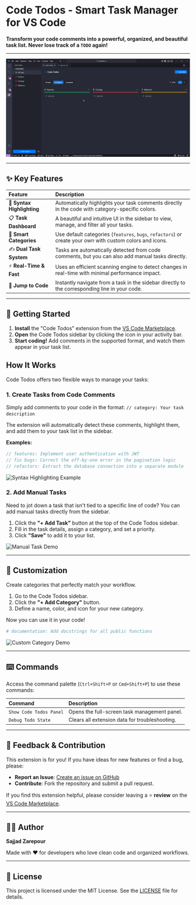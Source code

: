 # Code Todos - Smart Task Manager for VS Code

**Transform your code comments into a powerful, organized, and beautiful task list. Never lose track of a `TODO` again!**

---

![Code Todos Demo](https://raw.githubusercontent.com/devsajad/Todo-Code--VsCode-Extenstion/main/media/main-demo.gif)

---

## ✨ Key Features

| Feature                    | Description                                                                                               |
| :------------------------- | :-------------------------------------------------------------------------------------------------------- |
| 🎨 **Syntax Highlighting** | Automatically highlights your task comments directly in the code with category-specific colors.           |
| 📋 **Task Dashboard**      | A beautiful and intuitive UI in the sidebar to view, manage, and filter all your tasks.                   |
| 🎯 **Smart Categories**    | Use default categories (`features`, `bugs`, `refactors`) or create your own with custom colors and icons. |
| ✍️ **Dual Task System**    | Tasks are automatically detected from code comments, but you can also add manual tasks directly.          |
| ⚡ **Real-Time & Fast**    | Uses an efficient scanning engine to detect changes in real-time with minimal performance impact.         |
| 🔎 **Jump to Code**        | Instantly navigate from a task in the sidebar directly to the corresponding line in your code.            |

---

## 🚀 Getting Started

1.  **Install** the "Code Todos" extension from the [VS Code Marketplace](https://marketplace.visualstudio.com/items?itemName=sajjadzarepour.code-todos).
2.  **Open** the Code Todos sidebar by clicking the icon in your activity bar.
3.  **Start coding!** Add comments in the supported format, and watch them appear in your task list.

## How It Works

Code Todos offers two flexible ways to manage your tasks:

### 1. Create Tasks from Code Comments

Simply add comments to your code in the format: `// category: Your task description`

The extension will automatically detect these comments, highlight them, and add them to your task list in the sidebar.

**Examples:**

```javascript
// features: Implement user authentication with JWT
// fix bugs: Correct the off-by-one error in the pagination logic
// refactors: Extract the database connection into a separate module
```

<!--
    *****************************************************************
    ** IMAGE/GIF PLACEHOLDER - Feature Example **
    * Replace this with a screenshot showing syntax highlighting in action.
    *****************************************************************
-->

![Syntax Highlighting Example](https://raw.githubusercontent.com/devsajad/Todo-Code--VsCode-Extenstion/main/media/placeholder-highlighting.png)

### 2. Add Manual Tasks

Need to jot down a task that isn't tied to a specific line of code? You can add manual tasks directly from the sidebar.

1.  Click the **"+ Add Task"** button at the top of the Code Todos sidebar.
2.  Fill in the task details, assign a category, and set a priority.
3.  Click **"Save"** to add it to your list.

<!--
    *****************************************************************
    ** IMAGE/GIF PLACEHOLDER - Manual Task Feature **
    * Replace this with a GIF showing how to create a manual task.
    *****************************************************************
-->

![Manual Task Demo](https://raw.githubusercontent.com/devsajad/Todo-Code--VsCode-Extenstion/main/media/placeholder-manual-task.gif)

---

## 🎨 Customization

Create categories that perfectly match your workflow.

1.  Go to the Code Todos sidebar.
2.  Click the **"+ Add Category"** button.
3.  Define a name, color, and icon for your new category.

Now you can use it in your code!

```python
# documentation: Add docstrings for all public functions
```

<!--
    *****************************************************************
    ** IMAGE/GIF PLACEHOLDER - Custom Category Feature **
    * Replace this with a GIF showing how to create and use a custom category.
    *****************************************************************
-->

![Custom Category Demo](https://raw.githubusercontent.com/devsajad/Todo-Code--VsCode-Extenstion/main/media/placeholder-custom-category.gif)

---

## ⌨️ Commands

Access the command palette (`Ctrl+Shift+P` or `Cmd+Shift+P`) to use these commands:

| Command                 | Description                                    |
| :---------------------- | :--------------------------------------------- |
| `Show Code Todos Panel` | Opens the full-screen task management panel.   |
| `Debug Todo State`      | Clears all extension data for troubleshooting. |

---

## 💬 Feedback & Contribution

This extension is for you! If you have ideas for new features or find a bug, please:

- **Report an Issue**: [Create an issue on GitHub](https://github.com/devsajad/Todo-Code--VsCode-Extenstion/issues)
- **Contribute**: Fork the repository and submit a pull request.

If you find this extension helpful, please consider leaving a ⭐ **review** on the [VS Code Marketplace](https://marketplace.visualstudio.com/items?itemName=sajjadzarepour.code-todos).

---

## 👨‍💻 Author

**Sajjad Zarepour**

Made with ❤️ for developers who love clean code and organized workflows.

---

## 📄 License

This project is licensed under the MIT License. See the [LICENSE](LICENSE) file for details.
